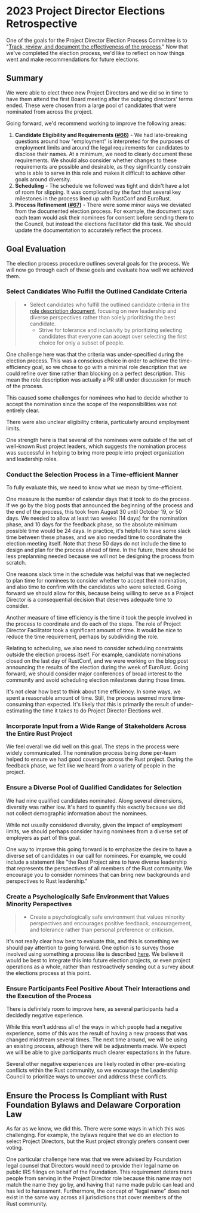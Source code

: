 # 2023 Project Director Elections Retrospective

One of the goals for the Project Director Election Process Committee is to "[Track, review, and document the effectiveness of the process][goals]."
Now that we've completed the election process, we'd like to reflect on how things went and make recommendations for future elections.

[goals]: ../committees/project-director-election-process.md

## Summary

We were able to elect three new Project Directors and we did so in time to have them attend the first Board meeting after the outgoing directors' terms ended.
These were chosen from a large pool of candidates that were nominated from across the project.

Going forward, we'd recommend working to improve the following areas:

1. **Candidate Eligibility and Requirements ([#66])** - We had late-breaking questions around how "employment" is interpreted for the purposes of employment limits and around the legal requirements for candidates to disclose their names. At a minimum, we need to clearly document these requirements. We should also consider whether changes to these requirements are possible and desirable, as they significantly constrain who is able to serve in this role and makes it difficult to achieve other goals around diversity.
2. **Scheduling** - The schedule we followed was tight and didn't have a lot of room for slipping. It was complicated by the fact that several key milestones in the process lined up with RustConf and EuroRust.
3. **Process Refinement ([#67])** - There were some minor ways we deviated from the documented election process. For example, the document says each team would ask their nominees for consent before sending them to the Council, but instead the elections facilitator did this task. We should update the documentation to accurately reflect the process.

[#66]: https://github.com/rust-lang/leadership-council/issues/66
[#67]: https://github.com/rust-lang/leadership-council/issues/67

## Goal Evaluation

The election process procedure outlines several goals for the process.
We will now go through each of these goals and evaluate how well we achieved them.

### Select Candidates Who Fulfill the Outlined Candidate Criteria

> * Select candidates who fulfill the outlined candidate criteria in the [role description document](../roles/rust-foundation-project-director.md), focusing on new leadership and diverse perspectives rather than solely prioritizing the best candidate.
>    * Strive for tolerance and inclusivity by prioritizing selecting candidates that everyone can accept over selecting the first choice for only a subset of people.

One challenge here was that the criteria was under-specified during the election process.
This was a conscious choice in order to achieve the time-efficiency goal, so we chose to go with a minimal role description that we could refine over time rather than blocking on a perfect description.
This mean the role description was actually a PR still under discussion for much of the process.

This caused some challenges for nominees who had to decide whether to accept the nomination since the scope of the responsibilities was not entirely clear.

There were also unclear eligibility criteria, particularly around employment limits.

One strength here is that several of the nominees were outside of the set of well-known Rust project leaders, which suggests the nomination process was successful in helping to bring more people into project organization and leadership roles.

### Conduct the Selection Process in a Time-efficient Manner

To fully evaluate this, we need to know what we mean by time-efficient.

One measure is the number of calendar days that it took to do the process.
If we go by the blog posts that announced the beginning of the process and the end of the process, this took from August 30 until October 19, or 50 days.
We needed to allow at least two weeks (14 days) for the nomination phase, and 10 days for the feedback phase, so the absolute minimum possible time would be 24 days.
In practice, it's helpful to have some slack time between these phases, and we also needed time to coordinate the election meeting itself.
Note that these 50 days do not include the time to design and plan for the process ahead of time.
In the future, there should be less preplanning needed because we will not be designing the process from scratch.

One reasons slack time in the schedule was helpful was that we neglected to plan time for nominees to consider whether to accept their nomination, and also time to confirm with the candidates who were selected.
Going forward we should allow for this, because being willing to serve as a Project Director is a consequential decision that deserves adequate time to consider.

Another measure of time efficiency is the time it took the people involved in the process to coordinate and do each of the steps.
The role of Project Director Facilitator took a significant amount of time.
It would be nice to reduce the time requirement, perhaps by subdividing the role.

Relating to scheduling, we also need to consider scheduling constraints outside the election process itself.
For example, candidate nominations closed on the last day of RustConf, and we were working on the blog post announcing the results of the election during the week of EuroRust.
Going forward, we should consider major conferences of broad interest to the community and avoid scheduling election milestones during those times.

It's not clear how best to think about time efficiency.
In some ways, we spent a reasonable amount of time.
Still, the process seemed more time-consuming than expected.
It's likely that this is primarily the result of under-estimating the time it takes to do Project Director Elections well.

### Incorporate Input from a Wide Range of Stakeholders Across the Entire Rust Project

We feel overall we did well on this goal.
The steps in the process were widely communicated.
The nomination process being done per-team helped to ensure we had good coverage across the Rust project.
During the feedback phase, we felt like we heard from a variety of people in the project.

### Ensure a Diverse Pool of Qualified Candidates for Selection

We had nine qualified candidates nominated.
Along several dimensions, diversity was rather low.
It's hard to quantify this exactly because we did not collect demographic information about the nominees.

While not usually considered diversity, given the impact of employment limits, we should perhaps consider having nominees from a diverse set of employers as part of this goal.

One way to improve this going forward is to emphasize the desire to have a diverse set of candidates in our call for nominees.
For example, we could include a statement like "the Rust Project aims to have diverse leadership that represents the perspectives of all members of the Rust community. We encourage you to consider nominees that can bring new backgrounds and perspectives to Rust leadership."

### Create a Psychologically Safe Environment that Values Minority Perspectives

> * Create a psychologically safe environment that values minority perspectives and encourages positive feedback, encouragement, and tolerance rather than personal preference or criticism.

It's not really clear how best to evaluate this, and this is something we should pay attention to going forward.
One option is to survey those involved using something a process like is described [here][psych-safety].
We believe it would be best to integrate this into future election projects, or even project operations as a whole, rather than restroactively sending out a survey about the elections process at this point.

[psych-safety]: https://psychsafety.co.uk/measure-psychological-safety/

### Ensure Participants Feel Positive About Their Interactions and the Execution of the Process

There is definitely room to improve here, as several participants had a decidedly negative experience.

While this won't address all of the ways in which people had a negative experience, some of this was the result of having a new process that was changed midstream several times.
The next time around, we will be using an existing process, although there will be adjustments made.
We expect we will be able to give participants much clearer expectations in the future.

Several other negative experiences are likely rooted in other pre-existing conflicts within the Rust community, so we encourage the Leadership Council to prioritize ways to uncover and address these conflicts.

## Ensure the Process Is Compliant with Rust Foundation Bylaws and Delaware Corporation Law

As far as we know, we did this.
There were some ways in which this was challenging.
For example, the bylaws require that we do an election to select Project Directors, but the Rust project strongly prefers consent over voting.

One particular challenge here was that we were advised by Foundation legal counsel that Directors would need to provide their legal name on public IRS filings on behalf of the Foundation.
This requirement deters trans people from serving in the Project Director role because this name may not match the name they go by, and having that name made public can lead and has led to harassment.
Furthermore, the concept of "legal name" does not exist in the same way across all jurisdictions that cover members of the Rust community.
